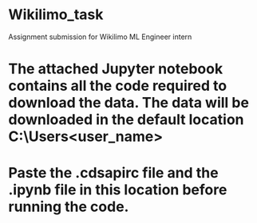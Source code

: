 # Wikilimo_task
Assignment submission for Wikilimo ML Engineer intern

# The attached Jupyter notebook contains all the code required to download the data. The data will be downloaded in the default location C:\Users\<user_name>
# Paste the .cdsapirc file and the .ipynb file in this location before running the code.
